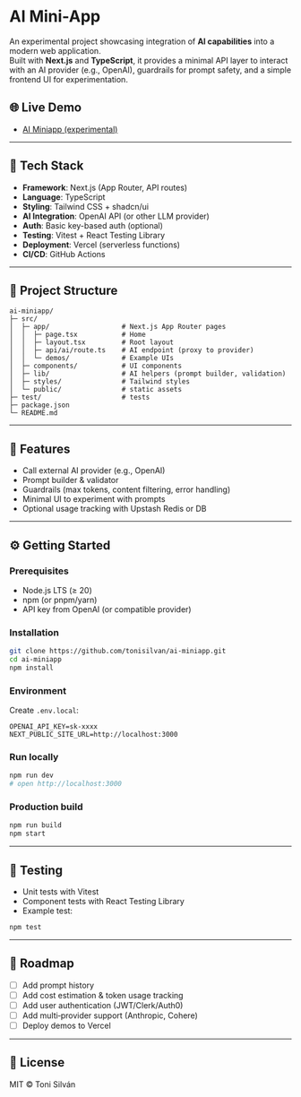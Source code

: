 # AI Mini-App

An experimental project showcasing integration of **AI capabilities** into a modern web application.  
Built with **Next.js** and **TypeScript**, it provides a minimal API layer to interact with an AI provider (e.g., OpenAI), 
guardrails for prompt safety, and a simple frontend UI for experimentation.

## 🌐 Live Demo

- [AI Miniapp (experimental)](https://ai-miniapp-gilt.vercel.app/)

---

## 🚀 Tech Stack

- **Framework**: Next.js (App Router, API routes)
- **Language**: TypeScript
- **Styling**: Tailwind CSS + shadcn/ui
- **AI Integration**: OpenAI API (or other LLM provider)
- **Auth**: Basic key-based auth (optional)
- **Testing**: Vitest + React Testing Library
- **Deployment**: Vercel (serverless functions)
- **CI/CD**: GitHub Actions

---

## 📂 Project Structure

```
ai-miniapp/
├─ src/
│  ├─ app/                  # Next.js App Router pages
│  │  ├─ page.tsx           # Home
│  │  ├─ layout.tsx         # Root layout
│  │  ├─ api/ai/route.ts    # AI endpoint (proxy to provider)
│  │  └─ demos/             # Example UIs
│  ├─ components/           # UI components
│  ├─ lib/                  # AI helpers (prompt builder, validation)
│  ├─ styles/               # Tailwind styles
│  └─ public/               # static assets
├─ test/                    # tests
├─ package.json
└─ README.md
```

---

## 🧩 Features

- Call external AI provider (e.g., OpenAI)
- Prompt builder & validator
- Guardrails (max tokens, content filtering, error handling)
- Minimal UI to experiment with prompts
- Optional usage tracking with Upstash Redis or DB

---

## ⚙️ Getting Started

### Prerequisites
- Node.js LTS (≥ 20)
- npm (or pnpm/yarn)
- API key from OpenAI (or compatible provider)

### Installation
```bash
git clone https://github.com/tonisilvan/ai-miniapp.git
cd ai-miniapp
npm install
```

### Environment

Create `.env.local`:

```dotenv
OPENAI_API_KEY=sk-xxxx
NEXT_PUBLIC_SITE_URL=http://localhost:3000
```

### Run locally
```bash
npm run dev
# open http://localhost:3000
```

### Production build
```bash
npm run build
npm start
```

---

## 🧪 Testing

- Unit tests with Vitest
- Component tests with React Testing Library
- Example test:
```bash
npm test
```

---

## 📜 Roadmap

- [ ] Add prompt history
- [ ] Add cost estimation & token usage tracking
- [ ] Add user authentication (JWT/Clerk/Auth0)
- [ ] Add multi‑provider support (Anthropic, Cohere)
- [ ] Deploy demos to Vercel

---

## 📄 License

MIT © Toni Silván
